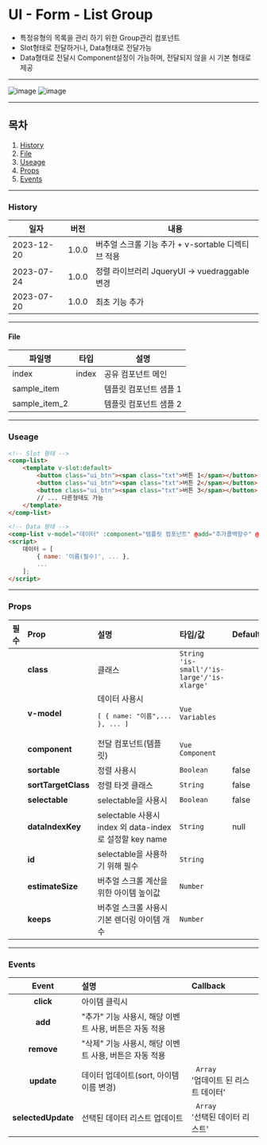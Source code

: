 # UI - Form - List Group

-   특정유형의 목록을 관리 하기 위한 Group관리 컴포넌트
-   Slot형태로 전달하거나, Data형태로 전달가능
-   Data형태로 전달시 Component설정이 가능하며, 전달되지 않을 시 기본 형태로 제공

---

![image](/uploads/2096dc07915bce4ffabb24951c44fb01/image.png)
![image](/uploads/f4b15688773f3ca0ebb9aa06f7ab8d69/image.png)

---

## 목차

1. [History](#history)
2. [File](#file)
3. [Useage](#useage)
4. [Props](#props)
5. [Events](#events)

---

### History

| 일자       | 버전  | 내용                                               |
| ---------- | ----- | -------------------------------------------------- |
| 2023-12-20 | 1.0.0 | 버추얼 스크롤 기능 추가 + v-sortable 디렉티브 적용 |
| 2023-07-24 | 1.0.0 | 정렬 라이브러리 JqueryUI -> vuedraggable 변경      |
| 2023-07-20 | 1.0.0 | 최초 기능 추가                                     |

---

#### File

| 파일명        | 타입  | 설명                   |
| ------------- | ----- | ---------------------- |
| index         | index | 공유 컴포넌트 메인     |
| sample_item   |       | 템플릿 컴포넌트 샘플 1 |
| sample_item_2 |       | 템플릿 컴포넌트 샘플 2 |

---

### Useage

```html
<!-- Slot 형태 -->
<comp-list>
    <template v-slot:default>
        <button class="ui_btn"><span class="txt">버튼 1</span></button>
        <button class="ui_btn"><span class="txt">버튼 2</span></button>
        <button class="ui_btn"><span class="txt">버튼 3</span></button>
        // ... 다른형태도 가능
    </template>
</comp-list>

<!-- Data 형태 -->
<comp-list v-model="데이터" :component="템플릿 컴포넌트" @add="추가콜백함수" @remove="삭제콜백함수" @click="클릭콜백함수" :sortable="정렬사용여부"></comp-list>
<script>
    데이터 = [
        { name: '이름(필수)', ... },
        ...
    ];
</script>
```

---

### Props

| 필수 | Prop                | 설명                                                      | 타입/값                                         | Default |
| :--: | :------------------ | :-------------------------------------------------------- | :---------------------------------------------- | :------ |
|      | **class**           | 클래스                                                    | `String`<br>`'is-small'/'is-large'/'is-xlarge'` |         |
|      | **v-model**         | 데이터 사용시<br><pre>[ { name: "이름",... }, ... ]</pre> | `Vue Variables`                                 |         |
|      | **component**       | 전달 컴포넌트(템플릿)                                     | `Vue Component`                                 |         |
|      | **sortable**        | 정렬 사용시                                               | `Boolean`                                       | false   |
|      | **sortTargetClass** | 정렬 타겟 클래스                                          | `String`                                        | false   |
|      | **selectable**      | selectable을 사용시                                       | `Boolean`                                       | false   |
|      | **dataIndexKey**    | selectable 사용시 index 외 data-index로 설정할 key name   | `String`                                        | null    |
|      | **id**              | selectable을 사용하기 위해 필수                           | `String`                                        |         |
|      | **estimateSize**    | 버추얼 스크롤 계산을 위한 아이템 높이값                   | `Number`                                        |         |
|      | **keeps**           | 버추얼 스크롤 사용시 기본 렌더링 아이템 개수              | `Number`                                        |         |

---

### Events

|       Event        | 설명                                                       | Callback                                  |
| :----------------: | :--------------------------------------------------------- | :---------------------------------------- |
|     **click**      | 아이템 클릭시                                              |                                           |
|      **add**       | "추가" 기능 사용시, 해당 이벤트 사용, 버튼은 자동 적용<br> |                                           |
|     **remove**     | "삭제" 기능 사용시, 해당 이벤트 사용, 버튼은 자동 적용<br> |                                           |
|     **update**     | 데이터 업데이트(sort, 아이템 이름 변경)                    |   `Array`<br> '업데이트 된 리스트 데이터' |
| **selectedUpdate** | 선택된 데이터 리스트 업데이트                              |   `Array`<br> '선택된 데이터 리스트'      |
